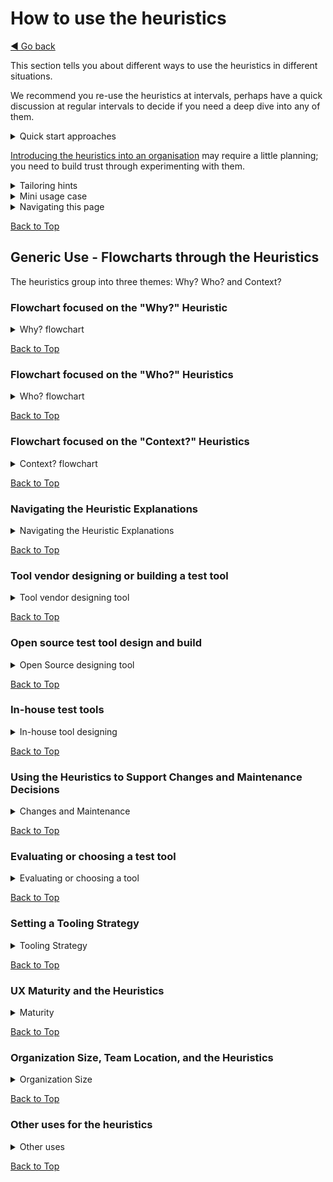 <a name="TopofPage"></a>
# How to use the heuristics
[◄ Go back](README.md)

This section tells you about different ways to use the heuristics in different situations.

We recommend you re-use the heuristics at intervals, perhaps have a quick discussion at regular intervals to decide if you need a deep dive into any of them.  

<details close>
<summary>Quick start approaches</summary>

  You might want to time box how long you spend on each theme, explore them, and then decide whether to allow more time to work more deeply on discovery activities. One person who [used a cut-down version of the heuristics as a simple checklist for part of a workshop](https://huddle.eurostarsoftwaretesting.com/ladybug-open-source-project-kick-off/) said *"They just help you talk about things."* You can keep it as simple as that!

You might want to adopt them as an agenda for a planning meeting, or as a checklist to aid fast insights, to help you decide which heuristics you want to use for a deep dive. Timebox that activity. 

</details>

[Introducing the heuristics into an organisation](introducing-the-heuristics.md) may require a little planning; you need to build trust through experimenting with them.

<details close>
<summary>Tailoring hints </summary>

Don't be limited by the questions or the activities list - you won't have to do them all, and you may have preferred alternatives.
You can add to them, tailor them, combine them to suit your context. If your context changes, go back to the original 12 just to re-check your tailoring.

You can make your organization a tailored heuristics checklist based on these heuristics and the sub-questions under each heuristic - we've found that depending on context sometimes people have extra subquestions and want to split one main heuristics into two, or that they feel they have a good understanding in a particular area and want to combine heuristics. 

Check the research points and explanations first - for example one case study participant wanted to combine **H04 Communication** with **H06 Learning preferences** but the research data indicates that communication preferences changed when people were learning new things, for example from paired to solo or vice versa, and from exploratory to guided or vice versa, we recommend keeping them separate.
If you do tailor, we recommend you come back to the orginal list and review your choices periodically, to make sure you are still on track.

In another case study, the heuristics H07 and H11 were combined: in that specific context asking **H07 Where?** dictated which environment was to be used, and asking **H11 When?** implied which test stage, which linked to a specific environment. In other case studies, these two questions were clearly different and needed to be answered separately.

If you want to tailor the heuristics to suit your context, please do - see the [licence](LICENSE) to see how to do that and remember to reshare your versions and tailoring.

</details>

<details close>
<summary>Mini usage case</summary>
  
One organization in a case study used the heuristics in a 1 hour discussion of a mature automation suite to ask ``do we all still agree we are going in the right direction'' and confirmed this, while another automation suite in a similar meeting identified some key communication and process challenges that were blocking progress and required a deep dive discussion - this was rescheduled for another day.
</details>

<details close> <summary>Navigating this page</summary>
  
The [Generic Use](#Generic-use) section shows the flows between heuristics, and what you will find in each heuristic's description. Sections are:
- [Flowchart through the heuristics](#Flowchart-through-the-heuristics);
- [Flowchart focused on the "Who?" Heuristics](#Flowchart-focused-on-the-Who-Heuristics);
- [Flowchart focused on the "Context?" Heuristics](#Flowchart-focused-on-the-Context-Heuristics);
- [Navigating the Heuristic Explanations](#Navigating-the-Heuristic-Explanations).

This is followed by sections that suggest how to use the heuristics in several common situations - these will be added to after each case study during the evaluations of the heuristics:

- if you are a [tool vendor designing or building a test tool](#Tool-vendor-designing-or-building-a-test-tool);
- if you are designing or building an [open-source test tool](#Open-source-test-tool-design-and-build);
- if you are designing or building a test tool to be used by you or your team [in-house](#In-house-test-tools);
- if you are [maintaining or making changes to a tool](#Using-the-Heuristics-to-Support-Changes-and-Maintenance-Decisions) you may find you need a subset, but that is very context dependent;
- if you are using the heuristics to help you [choose or evaluate a test tool](#Evaluating-or-choosing-a-test-tool);
- to help you [set a strategy for tooling](#Setting-a-Tooling-Strategy) - including test automation and test tool implementation;
- if you are working in an organization that has [high level of understanding and maturity in its UX practices](#UX-Maturity-and-the-Heuristics);
- some differences in usage depending on [organization size and location of team members](#Organization-Size-Team-Location-and-the-Heuristics);
- some [unexpected uses for the heuristics](#Other-uses-for-the-heuristics) that our case study particpants mentioned!

</details>

[Back to Top](#TopofPage)

## Generic Use - Flowcharts through the Heuristics

The heuristics group into three themes: Why? Who? and Context?

### Flowchart focused on the "Why?" Heuristic

<details close>
<summary>Why? flowchart</summary>

Generally, you would start with answering the question "Why do we need this tool?" then move on to consider the group of "Who?" questions, and finally look at the Context questions. However, information you find out from the "Who?" and "Context?" questions mean you may need to revisit "Why?", because different stakeholders you identify may have different goals in different contexts. You need to iterate between "Why?" and "Who?". The flowchart summarises this.
![Flowchart showing the "Why?" question is followed by the "Who?" questions and then the "Context?" questions, with loopbacks to the "Why?" question.][flow2](h-flow2.jpg)

[flow2]: h-flow2.jpg

</details>

[Back to Top](#TopofPage)

### Flowchart focused on the "Who?" Heuristics

<details close>
<summary>Who? flowchart</summary>

Heuristics H02 to H06 are people-focused questions we found were often not considered and which appeared from our research data to be important factors in understanding testers' characteristics. Add this information to the data you already have about people for whom you are designing the tool. The flowchart summarizes the generic order for addressing this group of heuristics and how they fit with the other heuristic themes with iteration between the themes.

![Flowchart showing that the "Who?" questions start with an overall question to identify the stakeholders, then four questions to help understand more about their characteristics: level of experiences, communication needs, learning perspectives, and learning preferences. There are iterative loops between the "Who?" and the "Why?" questions, and an onward path to the "Context?" questions.][flow3](h-flow3.jpg)

[flow3]: h-flow3.jpg

</details>

[Back to Top](#TopofPage)

### Flowchart focused on the "Context?" Heuristics

<details close>
<summary>Context? flowchart</summary>

Heuristics H07 to H12 cover questions about the contexts within which your stakeholders work. They are aspects to the context that we found affect how people are enabled or blocked in their engagement with and use of tools. Add this information to the data you already have about the contexts within which people work and consider how this affects your design of the tool. The flowchart summarizes the generic order for addressing this group of heuristics and how they fit with the other heuristic themes with iteration between the themes.

![Flowchart showing that the Context questions start with a general "Where?" question, followed by 5 questions to understand more about the context: the workflows, risks, work styles, when the tool will be used, and how long for.  There are iterative loops between the "Context?" questions and back to the "Why?" question.][flow4](h-flow4.jpg)

[flow4]: h-flow4.jpg

</details>


[Back to Top](#TopofPage)

### Navigating the Heuristic Explanations

<details close>
  <summary> Navigating the Heuristic Explanations</summary>
  
Each Heuristic has a page with an overview explanation of the heuristic, the research evidence, and activities. You will find on each heuristics page:

- **Theme:** the heuristics are divided into three themes: *Why* do we need the tool? *Who* will use it? and *Context* the tool will be used in? - **Heuristic question:** just to remind you where you are.
- **Explanation and sub-questions:** provides you with some points to think about, and key questions to ask yourself. Also in this section, a finding from our research that supports this heuristic and a link to some research quotes and characteristics that will help you ground your understanding and decisions.
- **Activities, tools, and techniques to help answer the questions:** A menu of useful techniques, linked to further information either within this repository or on the internet. 

</details>

[Back to Top](#TopofPage)

### Tool vendor designing or building a test tool

<details close>
  <summary>Tool vendor designing tool</summary>
  
You are designing and building this tool for someone else to use. How well do you understand the people who will be affected?
We found during the research that people *buying* tools often forget to ask *Why* they needed the tool, and people *building* tools often forgot to ask *Who for?*

You might find it useful to start with the *Who?* questions and once you have identified your people, then ask *Why?* for each group of people. You will want to focus the *``Why?''* heuristic H01 on the people who will use the tool, but you also need to think about the goals for your commercial stakeholders.

You need to think carefully about how long the tool will be maintained and supported, and the ROI on this process and for the tool.

Your order to answer the heuristic questions could be: H02, then H01, then H12, followed by H03 to H11.

</details>

[Back to Top](#TopofPage)

### Open source test tool design and build

<details close>
  <summary>Open Source designing tool</summary>
  
You are designing and building this tool for someone else to use. How well do you understand the people who will be affected?
We found during the research that people *buying* tools often forget to ask *Why* they needed the tool, and people *building* tools often forgot to ask *Who for?*
In this case you may also have other people taking part in building and maintaining the tool - designing for maintainability will be important.

You might find it useful to start with the *who?* questions and once you have identified your people, then ask *Why?* for each group of people. You need to focus the *``Why?''* heuristic H01 on the people how will use the tool, which may be yourself, and people with other requirements and preferences.

You need to think carefully about how long the tool will be maintained and supported, and the ROI on this process and for the tool.

ROI may not be cash-related - think about how much time the community around the tool will want to spend working on it.

*''The 12 heuristics of tool development helped me in preparing the workshop for the [tool] by checking what I did and did not think about this tool when I came up with the idea. During the workshop the 12 heuristics were available to the attendees and they could use it as inspiration when brainstorming about problems we would have to tackle when developing the tool.''* 

</details>

[Back to Top](#TopofPage)

### In-house test tools

<details close>
  <summary>In-house tool designing</summary>
  
You probably know *why* you want to build this tool, possibly with yourself in mind as the primary person using the tool, but have you thought carefully about *who else* might want to use it and why they might want to use it? Those other people may have different answers to the *'Why?'* heuristic so think about it both as 'Why do we...?' and 'Why do they...?'

It could be *anyone in the organization* which might be too hard to think about, so instead we use personas or archetypes to help us think about groups of people, and the different contexts in which they will use the tool.

If you are building the tool just for yourself, read the 12 heuristic questions, think about "who else?" and then put the heuristics to one side. When you find other people are using the tool, and you are having to support them, then spend some time to address the heuristics. Do not lose the opportunity to build yourself a useful tool, but do be prepared to come back to this. Research showed us that the heuristic questions would have changed how people might build a tool for themselves, and also could look daunting; *'If I had read the heuristics before I started I would have done things differently ... but maybe I wouldn't have built the tool...'* Don't lose the chance to build yourself a `quick and dirty' tool that saves you time. But do come back to these heuristics when other people start adopting the tool and you have to adapt and support it.

If you are building a tool for your team to use, discuss the 12 heuristic questions together and use them to guide the design.  Suggest you set a time box for the discussion and from that decide on the ROI for this process - how much time do you need to spend on the tool design? Drop into the detailed explanations for each heuristic to pick up on activities that look particularly pertinent.

If you are building a tool for multiple teams, to use across the organization, then you need to spend time on the design, do some of the suggested activities to understand the personas in your organization, and their various contexts. Follow the generic order for the questions, including the loopbacks between questions that you will find in the detailed explanations.

</details>

[Back to Top](#TopofPage)

### Using the Heuristics to Support Changes and Maintenance Decisions

<details close> <summary>Changes and Maintenance</summary>
  
We found when evaluating the heuristics in the industry case studies that teams maintaining tools or mature automation suites found they already had discussed some of the heuristics topics. However, which ones they needed to disucss in detail was *very* context dependent even within one organization. It was useful for these groups to have an initial meeting where they discussed all the heuristics fairly quickly to select which ones to then discuss in detail. One case study participant noted that their team had been: *'working together for years'* so they had a through understanding of each other and of the people using the automation, including their communication and learning preferences; they noted *'if a new person joined, it would be different.'*

</details>

[Back to Top](#TopofPage)

### Evaluating or choosing a test tool

<details close> <summary>Evaluating or choosing a tool</summary>
  
You could be evaluating the tool for your own use, for your team, or for the whole organization

We found during the research that people *buying* tools often forget to ask *Why* they needed the tool, and people *building* tools often forgot to ask *Who for?*

Start with the *Why?* question H01.

If you are only evaluating the tool for yourself, use the questions to help you think about whether there are topics where you need to dig deeper. You may want the evaluation process to be quite quick - just good enough.

If you are evaluating for a team, take time to think about the *Who?* and *Context?* heuristic questions, and consider that they may have different answers to H01 *``Why?''*.

You will probably cover the questions in the generic order. You might not do the activities yourself, but you may want to find out if your tool supplier has those UX activities in place. 

When thinking about the goal for the tool, it is worth considering financial goals. In one case study during development of the heuristics, the participants discussed whether the licence costs for the tool were in conflict with their financial goal of cost saving. They ran an initial meeting for 30 minutes using the heuristics to consider ``shall we evaluate this tool at all?''  Heuristics H01 and H02 can be used in this way to arrive at a shortlist of tools. 

<details close>
<summary>Mini usage case</summary>

Here is an example of a small group of testers using the heuristics as a frame for choosing a new tool to use for organizing an event. 
There are three diagrams, produced during the study, showing the build-up of information from planning, through collecting data, to analysing that and deciding on important characteristics for the tool.
**Diagram 1** There were about 12 people in the group, and they work together occasionally to organize and run a meet up to discuss testing. 
First, we focused on planning: we wanted to understand learning and problem solving styles (H05, H06), attitudes to change (H09), and level of busy-ness (H04) to help us understand how new/untested and how easy to learn the tool needed to be.
Then we thought about our context: Our values and how we wanted to communicate, our context for our activities, our technology preferences, and our goals and activities (H07, H08, H10, H11 and H12). 
We decided on a mixture of individual questions with Lickert Scales, card sorts, and flip chart discussions to get the information on these topics.

![alt text in document body.][cs1-a](cs1-a.jpg)

[cs1-a]: cs1-a.jpg

**Diagram 2** Once we had collected data on the people, organization, goals and activities we could start linking those together. We realised we were a group of experienced leaders, who prefer working solo, were time poor, and had a broad technical and working context across the group. We linked those to our goals and activities. We realised during this that we needed to look at how we behaved (our organizational norms) not just get a new tool: the key was communication and just getting a new tool would not solve that by itself.

![alt text in document body.][cs1-b](cs1-b.jpg)

[cs1-b]: cs1-b.jpg

**Diagram 3** Having linked the data together, we then mapped the results on to quality attributes, realising we needed to favour a tool that supported quality in use attributes of high effectiveness, high efficiency, high flexibility, high learnability. Further it needed to be compatible with a wide range of devices, support asynchronous communication and be future proofed. This diagram shows the main quality attribute requirements for the tool.

![alt text in document body.][cs1-c](cs1-c.jpg)

[cs1-c]: cs1-c.jpg

In this small study, we used an early version of the heuristics, and they were refined as a result, so the mapping is indicative rather than exact. The whole process took about 4 hours over 2 days for the group to collect and discuss the data and another 4 hours afterwards for one person to make the analysis and come up with the diagrams and a list of requirements for the tool.


</details>

</details>

[Back to Top](#TopofPage)

### Setting a Tooling Strategy

<details close> <summary>Tooling Strategy</summary>
  
A tooling strategy may include tools and also automation, and may include in-house, open source and vendor tools.

During the Case Studies to evaluate the heuristics, we watched two different situations where they were used to help with the strategy for tooling and automation. The two case studies were:

- a consultant planning a tooling strategy for customers choosing tools to acquire - intending to look at vendor or open source;
- a consultant working with an in-house team to agree the tooling strategy for building tools and automation for an enterprise organization.

We noticed that the heuristic ordering may be quite radically different in these contexts; it could even be worth asking "H12 How long will the tool(s) be used?" before any other question in order to understand whether a long term strategy or short term tactics are required. How much effort is it worth putting into a tooling strategy partly depends on how future-facing it needs to be.

H01 Why? and H02 Who? will still be vital questions, and with H03-H06 enable the strategy to consider roles, team and individual growth, and communication. The context questions may be focused on one specific context - a particulat organization or enterprise - and within that context, questions H07 to H11 will be more or less applicable depending on the complexity of the context.

The order of the heuristics could be for example: 
- H12 -> H01 -> H02 -> H07
- then revisit H02 -> H03 -> H04 -> H06
- then revisit H01 -> H05
- then revisit H07 -> H08 -> H09 -> H10 -> H11 -> H12

Additionally when setting a tooling strategy it is important to understand how the organization will measure return on investment (ROI) and in particular whether the organization is focused on capital expenditure (CapEx) or Operational Expenditure (OpEx) - one participant noted that in their experience *'enterprises favor Capital Expenditure over Operational Expenditure when tracking cost (CapEx versus OpEx) and that the choices made by the Enterprise, and advised by the consultant ... meet goals, and are suitable for context, and supportable.'*  It might be important to understand whether the tooling options proposed fall under CapEx or OpEx. Check back to **H01, Why?** and **H02 Who?** to check stakeholder goals for tracking cost.

</details>

[Back to Top](#TopofPage)

### UX Maturity and the Heuristics

<details close> <summary>Maturity</summary>
  
We found in the Case Studies that if an organization is mature in its appraoch to UX that some of the heuristics are embedded in how people think about the design of tools. In this case you might find it useful to concentrate on the ``else'' variants of the subquestions to challenge preconceptions: Why else? Who else? Where else? and so on. Additionally you will find you can quickly assess which of the heuristics will add most value to your discussion, and then deep dive into those. 

</details>

[Back to Top](#TopofPage)

### Organization Size, Team Location, and the Heuristics

<details close> <summary>Organization Size</summary>
We found in the Case Studies that if an organization is small and co-located so that person to person communication is easy that the heuristics can be used very informally, perhaps with a checklist on the wall.
In larger organizations, or where multiple organizations are involved, or with geographical separation of team members, communications may need to be controlled more formally. Using the heuristics as an agenda for a meeting may be a useful starting point.

</details>

[Back to Top](#TopofPage)

### Other uses for the heuristics

<details close>
<summary>Other uses</summary>

Some of our case study participants discussed using the heuristics to manage discussions about tools in use or changes to tools and automation suites. The examples include:

- using the heurisitics during on-boarding team members to help them understand design decisions made for automation suites and tools;
- using the heuristics during discussions with stakeholders such as customers to ensure that the requirements for the tool were clear both for the customers and for the end users of the tool;
- using the heuristics to plan a pre-sales meeting about tooling requirements.

  One participant said ``it is a way to guide the discussion and open up the discussion''

  </details>

[Back to Top](#TopofPage)
